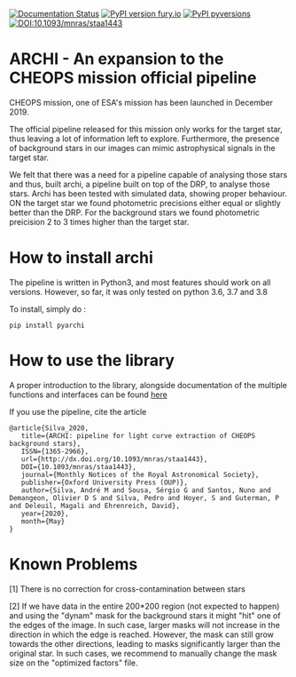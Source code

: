 [![Documentation Status](https://readthedocs.org/projects/archi/badge/?version=latest)](https://archi.readthedocs.io/en/latest/?badge=latest)  [![PyPI version fury.io](https://badge.fury.io/py/ansicolortags.svg)](https://pypi.org/project/pyarchi/) [![PyPI pyversions](https://img.shields.io/pypi/pyversions/ansicolortags.svg)](https://pypi.org/project/pyarchi/) [![DOI:10.1093/mnras/staa1443](https://zenodo.org/badge/DOI/10.1007/978-3-319-76207-4_15.svg)](https://doi.org/10.1093/mnras/staa1443)

# ARCHI - An expansion to the CHEOPS mission official pipeline

CHEOPS mission, one of ESA's mission has been launched in December 2019. 

The official pipeline released for this mission only works for the
target star, thus leaving a lot of information  left to explore. Furthermore, the presence of background stars in our images
can mimic astrophysical signals in the target star. 


We felt that there was a need for a pipeline capable of analysing those stars and thus, built archi, a pipeline
built on top of the DRP, to analyse those stars. Archi has been tested with simulated data, showing proper behaviour.
ON the target star we found photometric precisions either equal or slightly better than the DRP. For the background stars we found photometric preicision 2 to 3 times higher than the target star.

# How to install archi 

The pipeline is written in Python3, and most features should work on all versions. However, so far, it was only tested on python 3.6, 3.7 and 3.8

To install, simply do :

    pip install pyarchi

# How to use the library 

A proper introduction to the library, alongside documentation of the multiple functions and interfaces can be found [here](https://archi.readthedocs.io/en/latest/)

If you use the pipeline, cite the article 

    @article{Silva_2020,
       title={ARCHI: pipeline for light curve extraction of CHEOPS background stars},
       ISSN={1365-2966},
       url={http://dx.doi.org/10.1093/mnras/staa1443},
       DOI={10.1093/mnras/staa1443},
       journal={Monthly Notices of the Royal Astronomical Society},
       publisher={Oxford University Press (OUP)},
       author={Silva, André M and Sousa, Sérgio G and Santos, Nuno and Demangeon, Olivier D S and Silva, Pedro and Hoyer, S and Guterman, P and Deleuil, Magali and Ehrenreich, David},
       year={2020},
       month={May}
    }

# Known Problems


 [1] There is no correction for cross-contamination between stars
 
 [2] If we have data in the entire 200*200 region (not expected to happen) and using the "dynam" mask for the background stars it might "hit" one of the edges of the image. In such case, larger masks will not increase in the direction in which the edge is reached. However, the mask can still grow towards the other directions, leading to masks significantly larger than the original star. In such cases, we recommend to manually change the mask size on the "optimized factors" file.
